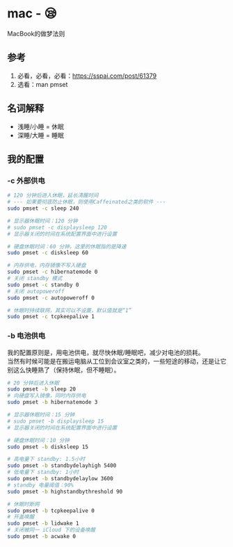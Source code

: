 # mac - 😪
MacBook的做梦法则

## 参考
1. 必看，必看，必看：https://sspai.com/post/61379
2. 选看：man pmset

## 名词解释
* 浅睡/小睡 = 休眠
* 深睡/大睡 = 睡眠

## 我的配置
### -c 外部供电
```sh
# 120 分钟后进入休眠，延长清醒时间
# --- 如果要彻底防止休眠，则使用Caffeinated之类的软件 ---
sudo pmset -c sleep 240

# 显示器休眠时间：120 分钟
# sudo pmset -c displaysleep 120
# 显示器关闭的时间在系统配置界面中进行设置

# 硬盘休眠时间：60 分钟，这里的休眠指的是降速
sudo pmset -c disksleep 60

# 内存供电，内存镜像不写入硬盘
sudo pmset -c hibernatemode 0
# 关闭 standby 模式
sudo pmset -c standby 0
# 关闭 autopoweroff
sudo pmset -c autopoweroff 0

# 休眠时持续联网，其实可以不设置，默认值就是“1”
sudo pmset -c tcpkeepalive 1
```

### -b 电池供电
我的配置原则是，用电池供电，就尽快休眠/睡眠吧，减少对电池的损耗。  
当然有时候可能是在搬运电脑从工位到会议室之类的，一些短途的移动，还是让它别这么快睡熟了（保持休眠，但不睡眠）。

```sh
# 20 分钟后进入休眠
sudo pmset -b sleep 20
# 向硬盘写入镜像，同时内存供电
sudo pmset -b hibernatemode 3

# 显示器休眠时间：15 分钟
# sudo pmset -b displaysleep 15
# 显示器关闭的时间在系统配置界面中进行设置

# 硬盘休眠时间：10 分钟
sudo pmset -b disksleep 15

# 高电量下 standby: 1.5小时
sudo pmset -b standbydelayhigh 5400
# 低电量下 standby: 1小时
sudo pmset -b standbydelaylow 3600
# standby 电量阈值：90%
sudo pmset -b highstandbythreshold 90

# 休眠时断网
sudo pmset -b tcpkeepalive 0
# 开盖唤醒
sudo pmset -b lidwake 1
# 关闭被同一 iCloud 下的设备唤醒
sudo pmset -b acwake 0
```